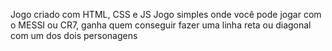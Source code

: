 Jogo criado com HTML, CSS e JS
Jogo simples onde você pode jogar com o MESSI ou CR7, ganha quem conseguir fazer uma linha reta ou diagonal com um dos dois personagens

